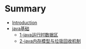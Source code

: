 # Summary

* [Introduction](README.md)
* [java基础](./ch1-java/java基础.md)
	* [1-java运行时数据区](./ch1-java/1-java运行时数据区.md)
	* [2-java内存模型与垃圾回收机制](./ch1-java/2-java内存模型与垃圾回收机制.md)




